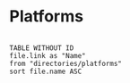 # Platforms

```dataview

TABLE WITHOUT ID
file.link as "Name"
from "directories/platforms"
sort file.name ASC

```
